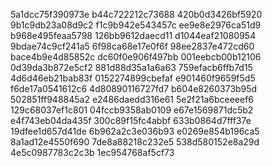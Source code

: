 5a1dcc75f390973e
b44c722212c73688
420b0d3426bf5920
9b1c9db23a08d9c2
f1c9b942e543457c
ee9e8e2976ca51d9
b968e495feaa5798
126bb9612daecd11
d1044eaf21080954
9bdae74c9cf241a5
6f98ca68e17e0f6f
98ee2837e472cd60
bace4b9e4d85852c
dc60f0e906f497bb
001eebcb00b12106
0d39da3b872e5cf2
881d88d35a1a6a63
759efacb6ffb7d15
4d6d46eb21bab83f
0152274899cbefaf
e901460f9659f5d5
f6de17a0541612c6
4d80890116727fd7
b604e8260373b95d
502851ff948845a2
e2486daedd316e61
5e2f21a6bceeeef6
129c68037ef1c801
04fccb9358ab0109
e67e1569871dc5b2
e4f743eb04da435f
300c89f15fc4abbf
633b0864d7fff37e
19dfee1d657d41de
6b962a2c3e036b93
e0269e854b196ca5
8a1ad12e4550f690
7de8a88218c232e5
538d580152e8a29d
4e5c0987783c2c3b
1ec954768af5cf73
